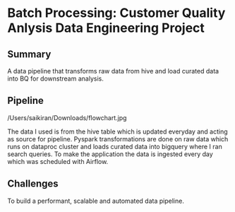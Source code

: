 # Batch Processing: Customer Quality Anlysis Data Engineering Project

## Summary
A data pipeline that transforms raw data from hive and load curated data into BQ for downstream analysis.

## Pipeline
/Users/saikiran/Downloads/flowchart.jpg

The data I used is from the hive table which is updated everyday and acting as source for pipeline. Pyspark transformations are done on raw data which runs on dataproc cluster  and loads curated data into bigquery where I ran search queries. To make the application the data is ingested every day which was scheduled with Airflow.

## Challenges
To build a performant, scalable and automated data pipeline. 
